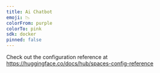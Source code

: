 ```yaml
---
title: Ai Chatbot
emoji: 📉
colorFrom: purple
colorTo: pink
sdk: docker
pinned: false
---
```


Check out the configuration reference at https://huggingface.co/docs/hub/spaces-config-reference
